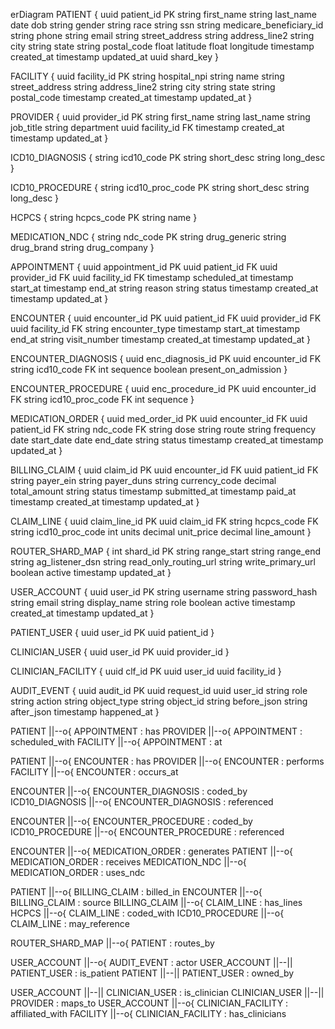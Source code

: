 erDiagram
  PATIENT {
    uuid patient_id PK
    string first_name
    string last_name
    date dob
    string gender
    string race
    string ssn
    string medicare_beneficiary_id
    string phone
    string email
    string street_address
    string address_line2
    string city
    string state
    string postal_code
    float latitude
    float longitude
    timestamp created_at
    timestamp updated_at
    uuid shard_key
  }

  FACILITY {
    uuid facility_id PK
    string hospital_npi
    string name
    string street_address
    string address_line2
    string city
    string state
    string postal_code
    timestamp created_at
    timestamp updated_at
  }

  PROVIDER {
    uuid provider_id PK
    string first_name
    string last_name
    string job_title
    string department
    uuid facility_id FK
    timestamp created_at
    timestamp updated_at
  }

  ICD10_DIAGNOSIS {
    string icd10_code PK
    string short_desc
    string long_desc
  }

  ICD10_PROCEDURE {
    string icd10_proc_code PK
    string short_desc
    string long_desc
  }

  HCPCS {
    string hcpcs_code PK
    string name
  }

  MEDICATION_NDC {
    string ndc_code PK
    string drug_generic
    string drug_brand
    string drug_company
  }

  APPOINTMENT {
    uuid appointment_id PK
    uuid patient_id FK
    uuid provider_id FK
    uuid facility_id FK
    timestamp scheduled_at
    timestamp start_at
    timestamp end_at
    string reason
    string status
    timestamp created_at
    timestamp updated_at
  }

  ENCOUNTER {
    uuid encounter_id PK
    uuid patient_id FK
    uuid provider_id FK
    uuid facility_id FK
    string encounter_type
    timestamp start_at
    timestamp end_at
    string visit_number
    timestamp created_at
    timestamp updated_at
  }

  ENCOUNTER_DIAGNOSIS {
    uuid enc_diagnosis_id PK
    uuid encounter_id FK
    string icd10_code FK
    int sequence
    boolean present_on_admission
  }

  ENCOUNTER_PROCEDURE {
    uuid enc_procedure_id PK
    uuid encounter_id FK
    string icd10_proc_code FK
    int sequence
  }

  MEDICATION_ORDER {
    uuid med_order_id PK
    uuid encounter_id FK
    uuid patient_id FK
    string ndc_code FK
    string dose
    string route
    string frequency
    date start_date
    date end_date
    string status
    timestamp created_at
    timestamp updated_at
  }

  BILLING_CLAIM {
    uuid claim_id PK
    uuid encounter_id FK
    uuid patient_id FK
    string payer_ein
    string payer_duns
    string currency_code
    decimal total_amount
    string status
    timestamp submitted_at
    timestamp paid_at
    timestamp created_at
    timestamp updated_at
  }

  CLAIM_LINE {
    uuid claim_line_id PK
    uuid claim_id FK
    string hcpcs_code FK
    string icd10_proc_code
    int units
    decimal unit_price
    decimal line_amount
  }

  ROUTER_SHARD_MAP {
    int shard_id PK
    string range_start
    string range_end
    string ag_listener_dsn
    string read_only_routing_url
    string write_primary_url
    boolean active
    timestamp updated_at
  }

  USER_ACCOUNT {
    uuid user_id PK
    string username
    string password_hash
    string email
    string display_name
    string role
    boolean active
    timestamp created_at
    timestamp updated_at
  }

  PATIENT_USER {
    uuid user_id PK
    uuid patient_id
  }

  CLINICIAN_USER {
    uuid user_id PK
    uuid provider_id
  }

  CLINICIAN_FACILITY {
    uuid clf_id PK
    uuid user_id
    uuid facility_id
  }

  AUDIT_EVENT {
    uuid audit_id PK
    uuid request_id
    uuid user_id
    string role
    string action
    string object_type
    string object_id
    string before_json
    string after_json
    timestamp happened_at
  }

  PATIENT ||--o{ APPOINTMENT : has
  PROVIDER ||--o{ APPOINTMENT : scheduled_with
  FACILITY ||--o{ APPOINTMENT : at

  PATIENT ||--o{ ENCOUNTER : has
  PROVIDER ||--o{ ENCOUNTER : performs
  FACILITY ||--o{ ENCOUNTER : occurs_at

  ENCOUNTER ||--o{ ENCOUNTER_DIAGNOSIS : coded_by
  ICD10_DIAGNOSIS ||--o{ ENCOUNTER_DIAGNOSIS : referenced

  ENCOUNTER ||--o{ ENCOUNTER_PROCEDURE : coded_by
  ICD10_PROCEDURE ||--o{ ENCOUNTER_PROCEDURE : referenced

  ENCOUNTER ||--o{ MEDICATION_ORDER : generates
  PATIENT ||--o{ MEDICATION_ORDER : receives
  MEDICATION_NDC ||--o{ MEDICATION_ORDER : uses_ndc

  PATIENT ||--o{ BILLING_CLAIM : billed_in
  ENCOUNTER ||--o{ BILLING_CLAIM : source
  BILLING_CLAIM ||--o{ CLAIM_LINE : has_lines
  HCPCS ||--o{ CLAIM_LINE : coded_with
  ICD10_PROCEDURE ||--o{ CLAIM_LINE : may_reference

  ROUTER_SHARD_MAP ||--o{ PATIENT : routes_by

  USER_ACCOUNT ||--o{ AUDIT_EVENT : actor
  USER_ACCOUNT ||--|| PATIENT_USER : is_patient
  PATIENT ||--|| PATIENT_USER : owned_by

  USER_ACCOUNT ||--|| CLINICIAN_USER : is_clinician
  CLINICIAN_USER ||--|| PROVIDER : maps_to
  USER_ACCOUNT ||--o{ CLINICIAN_FACILITY : affiliated_with
  FACILITY ||--o{ CLINICIAN_FACILITY : has_clinicians
